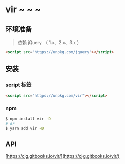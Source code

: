 # vir ~ ~ ~

## 环境准备

  >依赖 jQuery （ 1.x、2.x、3.x ）

  ```html
  <script src="https://unpkg.com/jquery"></script>
  ```

## 安装
### script 标签

  ```html
  <script src="https://unpkg.com/vir"></script>
  ```
### npm

  ```bash
  $ npm install vir -D
  # or
  $ yarn add vir -D
  ```

## API

[https://cjg.gitbooks.io/vir/](https://cjg.gitbooks.io/vir/)


